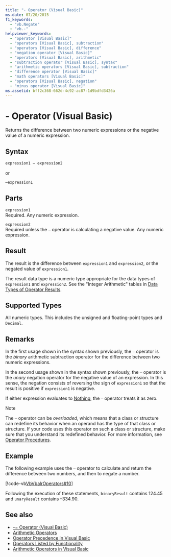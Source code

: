 ```yaml
---
title: "- Operator (Visual Basic)"
ms.date: 07/20/2015
f1_keywords: 
  - "vb.Negate"
  - "vb.-"
helpviewer_keywords: 
  - "operator [Visual Basic]"
  - "operators [Visual Basic], subtraction"
  - "operators [Visual Basic], difference"
  - "negation operator [Visual Basic]"
  - "operators [Visual Basic], arithmetic"
  - "subtraction operator [Visual Basic], syntax"
  - "arithmetic operators [Visual Basic], subtraction"
  - "difference operator [Visual Basic]"
  - "math operators [Visual Basic]"
  - "operators [Visual Basic], negation"
  - "minus operator [Visual Basic]"
ms.assetid: bff2c368-662d-4c92-ac87-1d9bdfd3426a
---
```

# - Operator (Visual Basic)
Returns the difference between two numeric expressions or the negative value of a numeric expression.  
  
## Syntax  
  
```vb  
expression1 – expression2
```
  
or

```vb  
–expression1  
```  
  
## Parts  
 `expression1`  
 Required. Any numeric expression.  
  
 `expression2`  
 Required unless the `–` operator is calculating a negative value. Any numeric expression.  
  
## Result  
 The result is the difference between `expression1` and `expression2`, or the negated value of `expression1`.  
  
 The result data type is a numeric type appropriate for the data types of `expression1` and `expression2`. See the "Integer Arithmetic" tables in [Data Types of Operator Results](../../../visual-basic/language-reference/operators/data-types-of-operator-results.md).  
  
## Supported Types  
 All numeric types. This includes the unsigned and floating-point types and `Decimal`.  
  
## Remarks  
 In the first usage shown in the syntax shown previously, the `–` operator is the *binary* arithmetic subtraction operator for the difference between two numeric expressions.  
  
 In the second usage shown in the syntax shown previously, the `–` operator is the *unary* negation operator for the negative value of an expression. In this sense, the negation consists of reversing the sign of `expression1` so that the result is positive if `expression1` is negative.  
  
 If either expression evaluates to [Nothing](../../../visual-basic/language-reference/nothing.md), the `–` operator treats it as zero.  
  
> [!NOTE]
> The `–` operator can be *overloaded*, which means that a class or structure can redefine its behavior when an operand has the type of that class or structure. If your code uses this operator on such a class or structure, make sure that you understand its redefined behavior. For more information, see [Operator Procedures](../../../visual-basic/programming-guide/language-features/procedures/operator-procedures.md).  
  
## Example  
 The following example uses the `–` operator to calculate and return the difference between two numbers, and then to negate a number.  
  
 [!code-vb[VbVbalrOperators#10](~/samples/snippets/visualbasic/VS_Snippets_VBCSharp/VbVbalrOperators/VB/Class1.vb#10)]  
  
 Following the execution of these statements, `binaryResult` contains 124.45 and `unaryResult` contains –334.90.  
  
## See also

- [-= Operator (Visual Basic)](../../../visual-basic/language-reference/operators/subtraction-assignment-operator.md)
- [Arithmetic Operators](../../../visual-basic/language-reference/operators/arithmetic-operators.md)
- [Operator Precedence in Visual Basic](../../../visual-basic/language-reference/operators/operator-precedence.md)
- [Operators Listed by Functionality](../../../visual-basic/language-reference/operators/operators-listed-by-functionality.md)
- [Arithmetic Operators in Visual Basic](../../../visual-basic/programming-guide/language-features/operators-and-expressions/arithmetic-operators.md)
